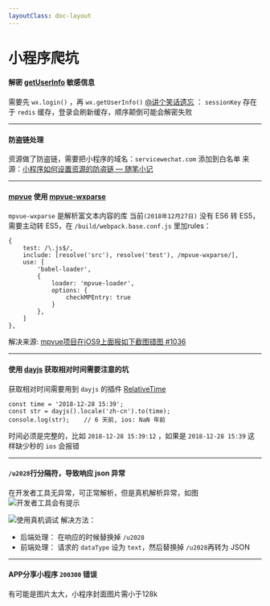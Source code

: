 ```yaml
---
layoutClass: doc-layout
---
```



# 小程序爬坑

#### 解密 [getUserInfo](https://developers.weixin.qq.com/miniprogram/dev/api/open-api/user-info/wx.getUserInfo.html) 敏感信息
  需要先 ```wx.login()``` ，再 ```wx.getUserInfo()```
  [@讲个笑话遗忘](https://www.jianshu.com/u/c162292f6402) ： ```sessionKey``` 存在于 ```redis``` 缓存，登录会刷新缓存，顺序颠倒可能会解密失败

-----------

#### 防盗链处理
  资源做了防盗链，需要把小程序的域名：```servicewechat.com``` 添加到白名单
  来源：[小程序如何设置资源的防盗链 — 随笔小记](https://juejin.im/post/5bff28bc518825689f1b3b70)

-----------

#### [mpvue](https://github.com/Meituan-Dianping/mpvue) 使用 [mpvue-wxparse](https://github.com/F-loat/mpvue-wxParse) 
  ```mpvue-wxparse``` 是解析富文本内容的库
  当前```(2018年12月27日)``` 没有 ES6 转 ES5，需要主动转 ES5，在 ```/build/webpack.base.conf.js``` 里加rules：
  ```
  {
	  test: /\.js$/, 
	  include: [resolve('src'), resolve('test'), /mpvue-wxparse/],
	  use: [ 
		  'babel-loader', 
		  { 
			  loader: 'mpvue-loader', 
			  options: { 
				  checkMPEntry: true
			  } 
		  }, 
	  ] 
  },
  ```
  解决来源: [mpvue项目在iOS9上面报如下截图错图 #1036](https://github.com/Meituan-Dianping/mpvue/issues/1036)

-----------

#### 使用 [dayjs](https://github.com/iamkun/dayjs) 获取相对时间需要注意的坑
  获取相对时间需要用到 ``` dayjs ``` 的插件 [RelativeTime](https://github.com/iamkun/dayjs/blob/master/docs/zh-cn/Plugin.md#relativetime)
  ```
  const time = '2018-12-28 15:39';
  const str = dayjs().locale('zh-cn').to(time);
  console.log(str);    // 6 天前, ios: NaN 年前
  ```
  时间必须是完整的，比如 ``` 2018-12-28 15:39:12 ``` ，如果是 ``` 2018-12-28 15:39 ``` 这样缺少秒的 ```ios``` 会报错

-----------

#### ```/u2028```行分隔符，导致响应 json 异常
在开发者工具无异常，可正常解析，但是真机解析异常，如图
![开发者工具会有提示](../assets/img/4853363-eec24a259212a291.png)

![使用真机调试](../assets/img/4853363-731c08d87275413f.png)
解决方法：
  + 后端处理：
      在响应的时候替换掉 ```/u2028```
  + 前端处理：
      请求的 ```dataType``` 设为 ```text```，然后替换掉 ```/u2028```再转为 JSON

-----------
#### APP分享小程序 ```200300``` 错误
有可能是图片太大，小程序封面图片需小于128k